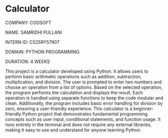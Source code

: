 # Calculator

COMPANY: CODSOFT

NAME: SAMRIDHI PULLANI

INTERN ID: CS25RY57907

DOMAIN: PYTHON PROGRAMMING

DURATION: 4 WEEKS

This project is a calculator developed using Python. It allows users to perform basic arithmetic operations such as addition, subtraction, multiplication, and division. The user is prompted to enter two numbers and choose an operation from a list of options. Based on the selected operation, the program performs the calculation and displays the result. Each operation is handled using separate functions to keep the code modular and clean. Additionally, the program includes basic error handling for division by zero, ensuring a user-friendly experience. This calculator is a beginner-friendly Python project that demonstrates fundamental programming concepts such as user input, conditional statements, and function usage. It runs entirely in the terminal and does not require any external libraries, making it easy to use and understand for anyone learning Python.

